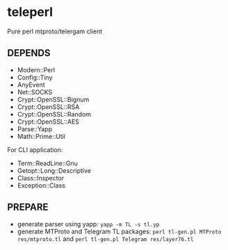 # teleperl
Pure perl mtproto/telergam client

## DEPENDS
- Modern::Perl
- Config::Tiny
- AnyEvent
- Net::SOCKS
- Crypt::OpenSSL::Bignum
- Crypt::OpenSSL::RSA
- Crypt::OpenSSL::Random
- Crypt::OpenSSL::AES
- Parse::Yapp
- Math::Prime::Util

For CLI application:
- Term::ReadLine::Gnu
- Getopt::Long::Descriptive
- Class::Inspector
- Exception::Class

## PREPARE
- generate parser using yapp: `yapp -m TL -s tl.yp`
- generate MTProto and Telegram TL packages: `perl tl-gen.pl MTProto res/mtproto.tl` and `perl tl-gen.pl Telegram res/layer76.tl`
